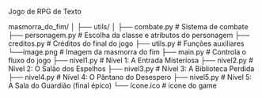Jogo de RPG de Texto

masmorra_do_fim/
│
├── utils/
	│
	├── combate.py		            # Sistema de combate
	├── personagem.py               # Escolha da classe e atributos do personagem
	├── creditos.py	                # Créditos do final do jogo
	├── utils.py                    # Funções auxiliares
	└──image.png		            # Imagem da masmorra do fim
├── main.py                  # Controla o fluxo do jogo
├── nivel1.py                # Nível 1: A Entrada Misteriosa
├── nivel2.py                # Nível 2: O Salão dos Espelhos
├── nivel3.py                # Nível 3: A Biblioteca Perdida
├── nivel4.py                # Nível 4: O Pântano do Desespero
├── nivel5.py                # Nível 5: A Sala do Guardião (final épico)
└── ícone.ico			     # ícone do game